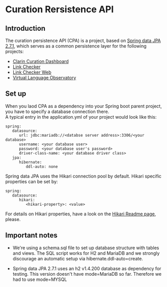 # Curation Rersistence API

## Introduction
The curation persistence API (CPA) is a project, based on [Spring data JPA 2.7.1](https://spring.io/projects/spring-data-jpa), which serves as a common persistence layer for the following projects:
   - [Clarin Curation Dashboard](https://github.com/clarin-eric/curation-dashboard)
   - [Link Checker](https://github.com/clarin-eric/linkchecker)
   - [Link Checker Web](https://github.com/clarin-eric/linkchecker-web)
   - [Virtual Language Observatory](https://github.com/clarin-eric/VLO)
   
## Set up   

When you laod CPA as a dependency into your Spring boot parent project, you have to specify a database connection there.  
A typical entry in the application.yml of your project would look like this:

```
spring:
   datasource:
      url: jdbc:mariadb://<databse server address>:3306/<your database>
      username: <your database user>
      password: <your database user's password>
      driver-class-name: <your database driver class>
   jpa:
      hibernate:
         ddl-auto: none
```

Spring data JPA uses the Hikari connection pool by default. Hikari specific properties can be set by:

```
spring:
   datasource:
      hikari:
         <hikari-property>: <value>
```
For details on Hikari properties, have a look on the [Hikari Readme page](https://github.com/brettwooldridge/HikariCP#frequently-used), please. 


## Important notes

   - We're using a schema.sql file to set up database structure with tables and views. The SQL script works for H2 and MariaDB and we strongly discourage an automatic setup via hibernate.ddl-auto=create.    

   - Spring data JPA 2.7.1 uses an h2 v1.4.200 database as dependency for testing. This version doesn't have mode=MariaDB so far. Therefore we had to use mode=MYSQL     